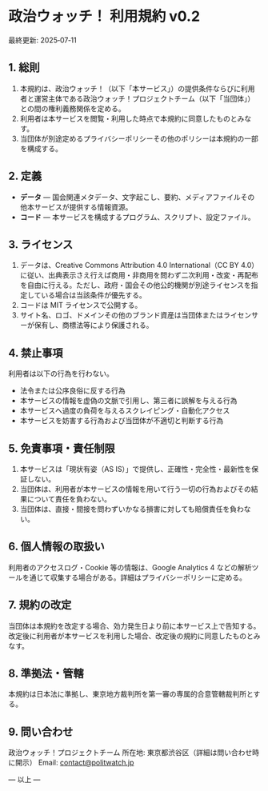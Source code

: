 # 政治ウォッチ！ 利用規約 v0.2

最終更新: 2025‑07‑11

## 1. 総則

1. 本規約は、政治ウォッチ！（以下「本サービス」）の提供条件ならびに利用者と運営主体である政治ウォッチ！プロジェクトチーム（以下「当団体」）との間の権利義務関係を定める。
2. 利用者は本サービスを閲覧・利用した時点で本規約に同意したものとみなす。
3. 当団体が別途定めるプライバシーポリシーその他のポリシーは本規約の一部を構成する。

## 2. 定義

- **データ** — 国会関連メタデータ、文字起こし、要約、メディアファイルその他本サービスが提供する情報資源。
- **コード** — 本サービスを構成するプログラム、スクリプト、設定ファイル。

## 3. ライセンス

1. データは、Creative Commons Attribution 4.0 International（CC BY 4.0）に従い、出典表示さえ行えば商用・非商用を問わず二次利用・改変・再配布を自由に行える。ただし、政府・国会その他公的機関が別途ライセンスを指定している場合は当該条件が優先する。
2. コードは MIT ライセンスで公開する。
3. サイト名、ロゴ、ドメインその他のブランド資産は当団体またはライセンサーが保有し、商標法等により保護される。

## 4. 禁止事項

利用者は以下の行為を行わない。

- 法令または公序良俗に反する行為
- 本サービスの情報を虚偽の文脈で引用し、第三者に誤解を与える行為
- 本サービスへ過度の負荷を与えるスクレイピング・自動化アクセス
- 本サービスを妨害する行為および当団体が不適切と判断する行為

## 5. 免責事項・責任制限

1. 本サービスは「現状有姿（AS IS）」で提供し、正確性・完全性・最新性を保証しない。
2. 当団体は、利用者が本サービスの情報を用いて行う一切の行為およびその結果について責任を負わない。
3. 当団体は、直接・間接を問わずいかなる損害に対しても賠償責任を負わない。

## 6. 個人情報の取扱い

利用者のアクセスログ・Cookie 等の情報は、Google Analytics 4 などの解析ツールを通じて収集する場合がある。詳細はプライバシーポリシーに定める。

## 7. 規約の改定

当団体は本規約を改定する場合、効力発生日より前に本サービス上で告知する。改定後に利用者が本サービスを利用した場合、改定後の規約に同意したものとみなす。

## 8. 準拠法・管轄

本規約は日本法に準拠し、東京地方裁判所を第一審の専属的合意管轄裁判所とする。

## 9. 問い合わせ

政治ウォッチ！プロジェクトチーム
所在地: 東京都渋谷区（詳細は問い合わせ時に開示）
Email: [contact@politwatch.jp](mailto:contact@politwatch.jp)

— 以上 —
